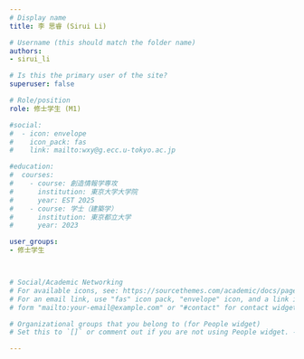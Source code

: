 ```yaml
---
# Display name
title: 李 思睿 (Sirui Li)

# Username (this should match the folder name)
authors: 
- sirui_li

# Is this the primary user of the site?
superuser: false

# Role/position
role: 修士学生 (M1)

#social:
#  - icon: envelope
#    icon_pack: fas
#    link: mailto:wxy@g.ecc.u-tokyo.ac.jp

#education:
#  courses:
#    - course: 創造情報学専攻
#      institution: 東京大学大学院
#      year: EST 2025
#    - course: 学士（建築学）
#      institution: 東京都立大学
#      year: 2023

user_groups:
- 修士学生



# Social/Academic Networking
# For available icons, see: https://sourcethemes.com/academic/docs/page-builder/#icons
# For an email link, use "fas" icon pack, "envelope" icon, and a link in the
# form "mailto:your-email@example.com" or "#contact" for contact widget.

# Organizational groups that you belong to (for People widget)
# Set this to `[]` or comment out if you are not using People widget. -->

---
```

